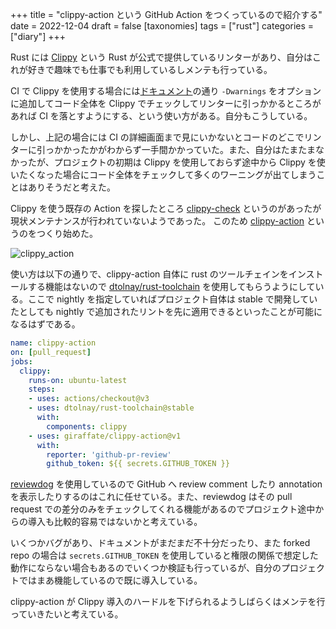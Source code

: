 +++
title = "clippy-action という GitHub Action をつくっているので紹介する"
date = 2022-12-04
draft = false
[taxonomies]
tags = ["rust"]
categories = ["diary"]
+++

Rust には [Clippy](https://github.com/rust-lang/rust-clippy) という Rust が公式で提供しているリンターがあり、自分はこれが好きで趣味でも仕事でも利用しているしメンテも行っている。

CI で Clippy を使用する場合には[ドキュメント](https://github.com/rust-lang/rust-clippy/blob/fec00573a5c1ca233b4aeeaa087168c6cafa3d44/book/src/continuous_integration/github_actions.md)の通り `-Dwarnings` をオプションに追加してコード全体を Clippy でチェックしてリンターに引っかかるところがあれば CI を落とすようにする、という使い方がある。自分もこうしている。

しかし、上記の場合には CI の詳細画面まで見にいかないとコードのどこでリンターに引っかかったかがわからず一手間かかっていた。また、自分はたまたまなかったが、プロジェクトの初期は Clippy を使用しておらず途中から Clippy を使いたくなった場合にコード全体をチェックして多くのワーニングが出てしまうことはありそうだと考えた。

Clippy を使う既存の Action を探したところ [clippy-check](https://github.com/actions-rs/clippy-check) というのがあったが現状メンテナンスが行われていないようであった。
このため [clippy-action](https://github.com/giraffate/clippy-action) というのをつくり始めた。

![clippy_action](../images/20221204/clippy_action.png)

使い方は以下の通りで、clippy-action 自体に rust のツールチェインをインストールする機能はないので [dtolnay/rust-toolchain](https://github.com/dtolnay/rust-toolchain) を使用してもらうようにしている。ここで nightly を指定していればプロジェクト自体は stable で開発していたとしても nightly で追加されたリントを先に適用できるといったことが可能になるはずである。

```yml
name: clippy-action
on: [pull_request]
jobs:
  clippy:
    runs-on: ubuntu-latest
    steps:
    - uses: actions/checkout@v3
    - uses: dtolnay/rust-toolchain@stable
      with:
        components: clippy
    - uses: giraffate/clippy-action@v1
      with:
        reporter: 'github-pr-review'
        github_token: ${{ secrets.GITHUB_TOKEN }}
```

[reviewdog](https://github.com/reviewdog/reviewdog) を使用しているので GitHub へ review comment したり annotation を表示したりするのはこれに任せている。また、reviewdog はその pull request での差分のみをチェックしてくれる機能があるのでプロジェクト途中からの導入も比較的容易ではないかと考えている。

いくつかバグがあり、ドキュメントがまだまだ不十分だったり、また forked repo の場合は `secrets.GITHUB_TOKEN` を使用していると権限の関係で想定した動作にならない場合もあるのでいくつか検証も行っているが、自分のプロジェクトではまあ機能しているので既に導入している。

clippy-action が Clippy 導入のハードルを下げられるようしばらくはメンテを行っていきたいと考えている。